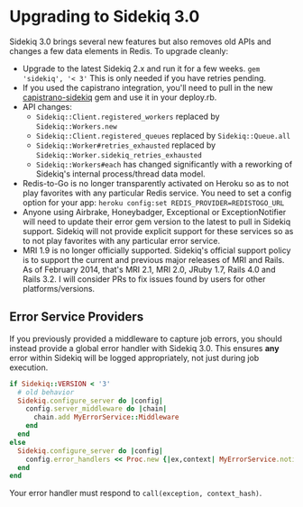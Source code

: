 # Upgrading to Sidekiq 3.0

Sidekiq 3.0 brings several new features but also removes old APIs and
changes a few data elements in Redis.  To upgrade cleanly:

* Upgrade to the latest Sidekiq 2.x and run it for a few weeks.
  `gem 'sidekiq', '< 3'`
  This is only needed if you have retries pending.
* If you used the capistrano integration, you'll need to pull in the
  new [capistrano-sidekiq](https://github.com/seuros/capistrano-sidekiq)
  gem and use it in your deploy.rb.
* API changes:
  - `Sidekiq::Client.registered_workers` replaced by `Sidekiq::Workers.new`
  - `Sidekiq::Client.registered_queues` replaced by `Sidekiq::Queue.all`
  - `Sidekiq::Worker#retries_exhausted` replaced by `Sidekiq::Worker.sidekiq_retries_exhausted`
  - `Sidekiq::Workers#each` has changed significantly with a reworking
    of Sidekiq's internal process/thread data model.
* Redis-to-Go is no longer transparently activated on Heroku so as to not play
  favorites with any particular Redis service. You need to set a config option
  for your app:
  `heroku config:set REDIS_PROVIDER=REDISTOGO_URL`
* Anyone using Airbrake, Honeybadger, Exceptional or ExceptionNotifier
  will need to update their error gem version to the latest to pull in
  Sidekiq support.  Sidekiq will not provide explicit support for these
  services so as to not play favorites with any particular error service.
* MRI 1.9 is no longer officially supported.  Sidekiq's official
  support policy is to support the current and previous major releases
  of MRI and Rails.  As of February 2014, that's MRI 2.1, MRI 2.0, JRuby 1.7, Rails 4.0
  and Rails 3.2.  I will consider PRs to fix issues found by users for
  other platforms/versions.

## Error Service Providers

If you previously provided a middleware to capture job errors, you
should instead provide a global error handler with Sidekiq 3.0.  This
ensures **any** error within Sidekiq will be logged appropriately, not
just during job execution.

```ruby
if Sidekiq::VERSION < '3'
  # old behavior
  Sidekiq.configure_server do |config|
    config.server_middleware do |chain|
      chain.add MyErrorService::Middleware
    end
  end
else
  Sidekiq.configure_server do |config|
    config.error_handlers << Proc.new {|ex,context| MyErrorService.notify(ex, context) }
  end
end
```

Your error handler must respond to `call(exception, context_hash)`.
